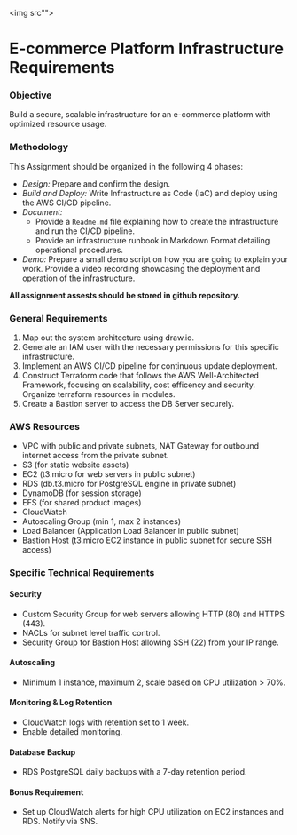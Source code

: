<img src"">

# E-commerce Platform Infrastructure Requirements

### Objective
Build a secure, scalable infrastructure for an e-commerce platform with optimized resource usage.

### Methodology
This Assignment should be organized in the following 4 phases:
- *Design:* Prepare and confirm the design.
- *Build and Deploy:* Write Infrastructure as Code (IaC) and deploy using the AWS CI/CD pipeline.
- *Document:*
  - Provide a `Readme.md` file explaining how to create the infrastructure and run the CI/CD pipeline.
  - Provide an infrastructure runbook in Markdown Format detailing operational procedures.
- *Demo:* Prepare a small demo script on how you are going to explain your work. Provide a video recording showcasing the deployment and operation of the infrastructure.

**All assignment assests should be stored in github repository.**

### General Requirements
1. Map out the system architecture using draw.io.
2. Generate an IAM user with the necessary permissions for this specific infrastructure.
3. Implement an AWS CI/CD pipeline for continuous update deployment.
4. Construct Terraform code that follows the AWS Well-Architected Framework, focusing on scalability, cost efficency and security. Organize terraform resources in modules.
5. Create a Bastion server to access the DB Server securely.

### AWS Resources
- VPC with public and private subnets, NAT Gateway for outbound internet access from the private subnet.
- S3 (for static website assets)
- EC2 (t3.micro for web servers in public subnet)
- RDS (db.t3.micro for PostgreSQL engine in private subnet)
- DynamoDB (for session storage)
- EFS (for shared product images)
- CloudWatch
- Autoscaling Group (min 1, max 2 instances)
- Load Balancer (Application Load Balancer in public subnet)
- Bastion Host (t3.micro EC2 instance in public subnet for secure SSH access)

### Specific Technical Requirements

#### Security
- Custom Security Group for web servers allowing HTTP (80) and HTTPS (443).
- NACLs for subnet level traffic control.
- Security Group for Bastion Host allowing SSH (22) from your IP range.

#### Autoscaling
- Minimum 1 instance, maximum 2, scale based on CPU utilization > 70%.

#### Monitoring & Log Retention
- CloudWatch logs with retention set to 1 week.
- Enable detailed monitoring.

#### Database Backup
- RDS PostgreSQL daily backups with a 7-day retention period.

#### Bonus Requirement
- Set up CloudWatch alerts for high CPU utilization on EC2 instances and RDS. Notify via SNS.
